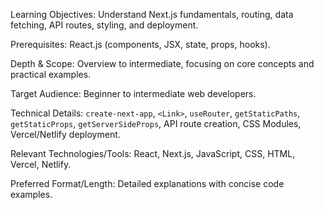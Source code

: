 Learning Objectives: Understand Next.js fundamentals, routing, data fetching, API routes, styling, and deployment.

Prerequisites: React.js (components, JSX, state, props, hooks).

Depth & Scope: Overview to intermediate, focusing on core concepts and practical examples.

Target Audience: Beginner to intermediate web developers.

Technical Details: `create-next-app`, `<Link>`, `useRouter`, `getStaticPaths`, `getStaticProps`, `getServerSideProps`, API route creation, CSS Modules, Vercel/Netlify deployment.

Relevant Technologies/Tools: React, Next.js, JavaScript, CSS, HTML, Vercel, Netlify.

Preferred Format/Length: Detailed explanations with concise code examples.
